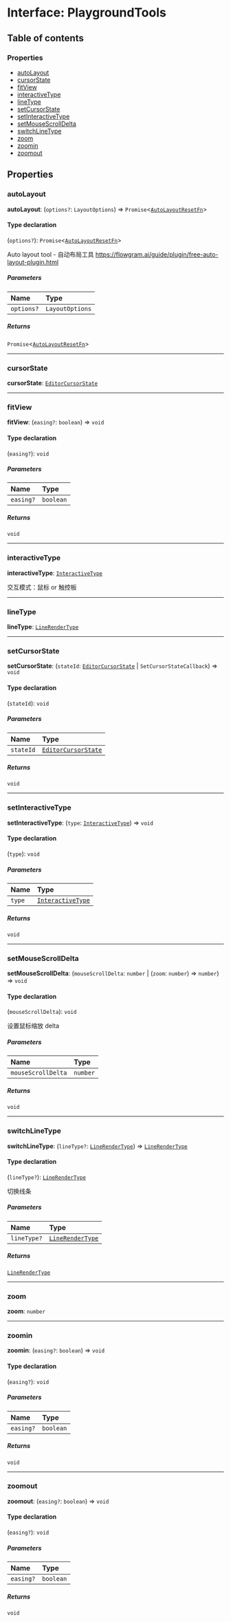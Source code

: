 # Interface: PlaygroundTools

## Table of contents

### Properties

* [autoLayout](/auto-docs/free-layout-editor/interfaces/PlaygroundTools.md#autolayout)
* [cursorState](/auto-docs/free-layout-editor/interfaces/PlaygroundTools.md#cursorstate)
* [fitView](/auto-docs/free-layout-editor/interfaces/PlaygroundTools.md#fitview)
* [interactiveType](/auto-docs/free-layout-editor/interfaces/PlaygroundTools.md#interactivetype)
* [lineType](/auto-docs/free-layout-editor/interfaces/PlaygroundTools.md#linetype)
* [setCursorState](/auto-docs/free-layout-editor/interfaces/PlaygroundTools.md#setcursorstate)
* [setInteractiveType](/auto-docs/free-layout-editor/interfaces/PlaygroundTools.md#setinteractivetype)
* [setMouseScrollDelta](/auto-docs/free-layout-editor/interfaces/PlaygroundTools.md#setmousescrolldelta)
* [switchLineType](/auto-docs/free-layout-editor/interfaces/PlaygroundTools.md#switchlinetype)
* [zoom](/auto-docs/free-layout-editor/interfaces/PlaygroundTools.md#zoom)
* [zoomin](/auto-docs/free-layout-editor/interfaces/PlaygroundTools.md#zoomin)
* [zoomout](/auto-docs/free-layout-editor/interfaces/PlaygroundTools.md#zoomout)

## Properties

### autoLayout

**autoLayout**: (`options?`: `LayoutOptions`) => `Promise`<[`AutoLayoutResetFn`](/auto-docs/free-layout-editor/types/AutoLayoutResetFn.md)>

#### Type declaration

(`options?`): `Promise`<[`AutoLayoutResetFn`](/auto-docs/free-layout-editor/types/AutoLayoutResetFn.md)>

Auto layout tool - 自动布局工具
https://flowgram.ai/guide/plugin/free-auto-layout-plugin.html

##### Parameters

| Name | Type |
| :------ | :------ |
| `options?` | `LayoutOptions` |

##### Returns

`Promise`<[`AutoLayoutResetFn`](/auto-docs/free-layout-editor/types/AutoLayoutResetFn.md)>

***

### cursorState

**cursorState**: [`EditorCursorState`](/auto-docs/free-layout-editor/enums/EditorCursorState.md)

***

### fitView

**fitView**: (`easing?`: `boolean`) => `void`

#### Type declaration

(`easing?`): `void`

##### Parameters

| Name | Type |
| :------ | :------ |
| `easing?` | `boolean` |

##### Returns

`void`

***

### interactiveType

**interactiveType**: [`InteractiveType`](/auto-docs/free-layout-editor/enums/InteractiveType.md)

交互模式：鼠标 or 触控板

***

### lineType

**lineType**: [`LineRenderType`](/auto-docs/free-layout-editor/types/LineRenderType.md)

***

### setCursorState

**setCursorState**: (`stateId`: [`EditorCursorState`](/auto-docs/free-layout-editor/enums/EditorCursorState.md) | `SetCursorStateCallback`) => `void`

#### Type declaration

(`stateId`): `void`

##### Parameters

| Name | Type |
| :------ | :------ |
| `stateId` | [`EditorCursorState`](/auto-docs/free-layout-editor/enums/EditorCursorState.md) | `SetCursorStateCallback` |

##### Returns

`void`

***

### setInteractiveType

**setInteractiveType**: (`type`: [`InteractiveType`](/auto-docs/free-layout-editor/enums/InteractiveType.md)) => `void`

#### Type declaration

(`type`): `void`

##### Parameters

| Name | Type |
| :------ | :------ |
| `type` | [`InteractiveType`](/auto-docs/free-layout-editor/enums/InteractiveType.md) |

##### Returns

`void`

***

### setMouseScrollDelta

**setMouseScrollDelta**: (`mouseScrollDelta`: `number` | (`zoom`: `number`) => `number`) => `void`

#### Type declaration

(`mouseScrollDelta`): `void`

设置鼠标缩放 delta

##### Parameters

| Name | Type |
| :------ | :------ |
| `mouseScrollDelta` | `number` | (`zoom`: `number`) => `number` |

##### Returns

`void`

***

### switchLineType

**switchLineType**: (`lineType?`: [`LineRenderType`](/auto-docs/free-layout-editor/types/LineRenderType.md)) => [`LineRenderType`](/auto-docs/free-layout-editor/types/LineRenderType.md)

#### Type declaration

(`lineType?`): [`LineRenderType`](/auto-docs/free-layout-editor/types/LineRenderType.md)

切换线条

##### Parameters

| Name | Type |
| :------ | :------ |
| `lineType?` | [`LineRenderType`](/auto-docs/free-layout-editor/types/LineRenderType.md) |

##### Returns

[`LineRenderType`](/auto-docs/free-layout-editor/types/LineRenderType.md)

***

### zoom

**zoom**: `number`

***

### zoomin

**zoomin**: (`easing?`: `boolean`) => `void`

#### Type declaration

(`easing?`): `void`

##### Parameters

| Name | Type |
| :------ | :------ |
| `easing?` | `boolean` |

##### Returns

`void`

***

### zoomout

**zoomout**: (`easing?`: `boolean`) => `void`

#### Type declaration

(`easing?`): `void`

##### Parameters

| Name | Type |
| :------ | :------ |
| `easing?` | `boolean` |

##### Returns

`void`
